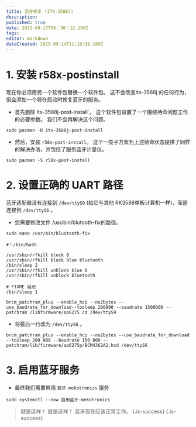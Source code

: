 ```yaml
---
title: 蓝牙修复 (ITX-3588J)
description:
published: true
date: 2025-09-17T08：30：12.200Z
tags:
editor: markdown
dateCreated: 2025-09-14T11:10:38.109Z
---
```


# 1. 安装 r58x-postinstall

现在你必须用另一个软件包替换一个软件包。 这不会改变itx-3588j 的任何行为，但会添加一个将在启动时修复蓝牙的服务。

- 首先删除 itx-3588j-post-install\`。 这个软件包设置了一个围绕待命问题工作的必要参数。 我们不会再解决这个问题。

```
sudo pacman -R itx-3588j-post-install
```

- 然后，安装 `r58x-post-install`。 这个一揽子方案为上述待命状态提供了同样的解决办法，并包括了服务蓝牙计量仪。

```
sudo pacman -S r58x-post-install
```

# 2. 设置正确的 UART 路径

蓝牙适配器没有连接到 `/dev/ttyS9` (如它与其他 RK3588单板计算机一样)，而是连接到 `/dev/ttyS6` 。

- 您需要修改文件 /usr/bin/blutooth-fix的路径。

```
sudo nano /usr/bin/bluotooth-fix
```

```
#！/bin/bash

/usr/sbin/rfkill block 0
/usr/sbin/rfkill block blue bluetooth
/bin/sleep 2
/usr/sbin/rfkill unblock blue 0
/usr/sbin/rfkill unblock bluetooth

# FIXME 延迟
/bin/sleep 1

brcm_patchram_plus --enable_hci --no2bytes --use_baudrate_for_download--tosleep 200000 --baudrate 1500000 --patchram /libfirmware/ap6275 cd /dev/ttyS9
```

- 将最后一行改为 `/dev/ttyS6` 。

```
brcm_patchram_plus --enable_hci --no2bytes --use_baudrate_for_download --tosleep 200 000 --baudrate 150 000 --patchram/lib/firmware/ap6275p/BCM4362A2.hcd /dev/ttyS6
```

# 3. 启用蓝牙服务

- 最终我们需要启用 `蓝牙-mekotronics` 服务

```
sudo systemctl --now 启用蓝牙-mekotronics
```

> 就是这样！ 就是这样！ 蓝牙现在应该正常工作。
> {.is-success}
> {.is-success}
